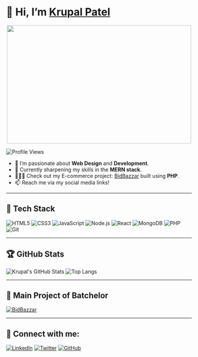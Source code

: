 # 👋 Hi, I’m [Krupal Patel](https://github.com/KrupalPatel17) 

<p align="center">
  <img src="https://media.giphy.com/media/qgQUggAC3Pfv687qPC/giphy.gif" width="500" height="320">
</p>

![Profile Views](https://komarev.com/ghpvc/?username=Punisher0617&color=brightgreen)

- 👀 I’m passionate about **Web Design** and **Development**.
- 🌱 Currently sharpening my skills in the **MERN stack**.
- 🧑🏻‍💻 Check out my E-commerce project: [BidBazzar](https://github.com/KrupalPatel17/BidBazzar-Ecommers.git) built using **PHP**.
- 📫 Reach me via my social media links!

---

## 🌟 Tech Stack

![HTML5](https://img.shields.io/badge/-HTML5-E34F26?logo=html5&logoColor=white)
![CSS3](https://img.shields.io/badge/-CSS3-1572B6?logo=css3&logoColor=white)
![JavaScript](https://img.shields.io/badge/-JavaScript-F7DF1E?logo=javascript&logoColor=black)
![Node.js](https://img.shields.io/badge/-Node.js-339933?logo=node.js&logoColor=white)
![React](https://img.shields.io/badge/-React-61DAFB?logo=react&logoColor=black)
![MongoDB](https://img.shields.io/badge/-MongoDB-47A248?logo=mongodb&logoColor=white)
![PHP](https://img.shields.io/badge/-PHP-777BB4?logo=php&logoColor=white)
![Git](https://img.shields.io/badge/-Git-F05032?logo=git&logoColor=white)

---

## 🏆 GitHub Stats
![Krupal's GitHub Stats](https://github-readme-stats.vercel.app/api?username=Punisher0617&show_icons=true&theme=radical)
![Top Langs](https://github-readme-stats.vercel.app/api/top-langs/?username=Punisher0617&layout=compact&theme=radical)

---

## 📂 Main Project of Batchelor 
[![BidBazzar](https://github-readme-stats.vercel.app/api/pin/?username=Punisher0617&repo=BidBazzar-Ecommers&theme=radical)](https://github.com/Punisher0617/BidBazzar-Ecommers)

---

## 🔗 Connect with me:
[![LinkedIn](https://img.shields.io/badge/-LinkedIn-0A66C2?logo=linkedin&logoColor=white)](https://www.linkedin.com/in/krupal-patel)
[![Twitter](https://img.shields.io/badge/-Twitter-1DA1F2?logo=twitter&logoColor=white)](https://twitter.com/yourprofile)
[![GitHub](https://img.shields.io/badge/-GitHub-181717?logo=github&logoColor=white)](https://github.com/Punisher0617)

